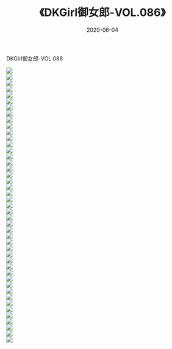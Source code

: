 ﻿---
layout: post
title:  《DKGirl御女郎-VOL.086》
date:   2020-06-04
img: http://img.660000.xyz/Sharelink/网络美图/2020/DKGirl御女郎-VOL.086/000.jpg
categories: [美女, 清纯, 唯美]
---

DKGirl御女郎-VOL.086

  ![](http://img.660000.xyz/Sharelink/网络美图/2020/DKGirl御女郎-VOL.086/001.jpg) <br> ![](http://img.660000.xyz/Sharelink/网络美图/2020/DKGirl御女郎-VOL.086/002.jpg) <br> ![](http://img.660000.xyz/Sharelink/网络美图/2020/DKGirl御女郎-VOL.086/003.jpg) <br> ![](http://img.660000.xyz/Sharelink/网络美图/2020/DKGirl御女郎-VOL.086/004.jpg) <br> ![](http://img.660000.xyz/Sharelink/网络美图/2020/DKGirl御女郎-VOL.086/005.jpg) <br> ![](http://img.660000.xyz/Sharelink/网络美图/2020/DKGirl御女郎-VOL.086/006.jpg) <br> ![](http://img.660000.xyz/Sharelink/网络美图/2020/DKGirl御女郎-VOL.086/007.jpg) <br> ![](http://img.660000.xyz/Sharelink/网络美图/2020/DKGirl御女郎-VOL.086/008.jpg) <br> ![](http://img.660000.xyz/Sharelink/网络美图/2020/DKGirl御女郎-VOL.086/009.jpg) <br> ![](http://img.660000.xyz/Sharelink/网络美图/2020/DKGirl御女郎-VOL.086/010.jpg) <br> ![](http://img.660000.xyz/Sharelink/网络美图/2020/DKGirl御女郎-VOL.086/011.jpg) <br> ![](http://img.660000.xyz/Sharelink/网络美图/2020/DKGirl御女郎-VOL.086/012.jpg) <br> ![](http://img.660000.xyz/Sharelink/网络美图/2020/DKGirl御女郎-VOL.086/013.jpg) <br> ![](http://img.660000.xyz/Sharelink/网络美图/2020/DKGirl御女郎-VOL.086/014.jpg) <br> ![](http://img.660000.xyz/Sharelink/网络美图/2020/DKGirl御女郎-VOL.086/015.jpg) <br> ![](http://img.660000.xyz/Sharelink/网络美图/2020/DKGirl御女郎-VOL.086/016.jpg) <br> ![](http://img.660000.xyz/Sharelink/网络美图/2020/DKGirl御女郎-VOL.086/017.jpg) <br> ![](http://img.660000.xyz/Sharelink/网络美图/2020/DKGirl御女郎-VOL.086/018.jpg) <br> ![](http://img.660000.xyz/Sharelink/网络美图/2020/DKGirl御女郎-VOL.086/019.jpg) <br> ![](http://img.660000.xyz/Sharelink/网络美图/2020/DKGirl御女郎-VOL.086/020.jpg) <br> ![](http://img.660000.xyz/Sharelink/网络美图/2020/DKGirl御女郎-VOL.086/021.jpg) <br> ![](http://img.660000.xyz/Sharelink/网络美图/2020/DKGirl御女郎-VOL.086/022.jpg) <br> ![](http://img.660000.xyz/Sharelink/网络美图/2020/DKGirl御女郎-VOL.086/023.jpg) <br> ![](http://img.660000.xyz/Sharelink/网络美图/2020/DKGirl御女郎-VOL.086/024.jpg) <br> ![](http://img.660000.xyz/Sharelink/网络美图/2020/DKGirl御女郎-VOL.086/025.jpg) <br> ![](http://img.660000.xyz/Sharelink/网络美图/2020/DKGirl御女郎-VOL.086/026.jpg) <br> ![](http://img.660000.xyz/Sharelink/网络美图/2020/DKGirl御女郎-VOL.086/027.jpg) <br> ![](http://img.660000.xyz/Sharelink/网络美图/2020/DKGirl御女郎-VOL.086/028.jpg) <br> ![](http://img.660000.xyz/Sharelink/网络美图/2020/DKGirl御女郎-VOL.086/029.jpg) <br> ![](http://img.660000.xyz/Sharelink/网络美图/2020/DKGirl御女郎-VOL.086/030.jpg) <br> ![](http://img.660000.xyz/Sharelink/网络美图/2020/DKGirl御女郎-VOL.086/031.jpg) <br> ![](http://img.660000.xyz/Sharelink/网络美图/2020/DKGirl御女郎-VOL.086/032.jpg) <br> ![](http://img.660000.xyz/Sharelink/网络美图/2020/DKGirl御女郎-VOL.086/033.jpg) <br> ![](http://img.660000.xyz/Sharelink/网络美图/2020/DKGirl御女郎-VOL.086/034.jpg) <br> ![](http://img.660000.xyz/Sharelink/网络美图/2020/DKGirl御女郎-VOL.086/035.jpg) <br> ![](http://img.660000.xyz/Sharelink/网络美图/2020/DKGirl御女郎-VOL.086/036.jpg) <br> ![](http://img.660000.xyz/Sharelink/网络美图/2020/DKGirl御女郎-VOL.086/037.jpg) <br> ![](http://img.660000.xyz/Sharelink/网络美图/2020/DKGirl御女郎-VOL.086/038.jpg) <br> ![](http://img.660000.xyz/Sharelink/网络美图/2020/DKGirl御女郎-VOL.086/039.jpg) <br> ![](http://img.660000.xyz/Sharelink/网络美图/2020/DKGirl御女郎-VOL.086/040.jpg) <br> ![](http://img.660000.xyz/Sharelink/网络美图/2020/DKGirl御女郎-VOL.086/041.jpg) <br> ![](http://img.660000.xyz/Sharelink/网络美图/2020/DKGirl御女郎-VOL.086/042.jpg) <br> ![](http://img.660000.xyz/Sharelink/网络美图/2020/DKGirl御女郎-VOL.086/043.jpg) <br> ![](http://img.660000.xyz/Sharelink/网络美图/2020/DKGirl御女郎-VOL.086/044.jpg) <br> ![](http://img.660000.xyz/Sharelink/网络美图/2020/DKGirl御女郎-VOL.086/045.jpg) <br>